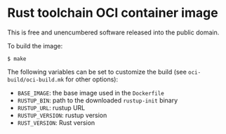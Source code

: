 # Rust toolchain OCI container image

This is free and unencumbered software released into the public domain.

To build the image:

    $ make

The following variables can be set to customize the build (see
`oci-build/oci-build.mk` for other options):

- `BASE_IMAGE`: the base image used in the `Dockerfile`
- `RUSTUP_BIN`: path to the downloaded `rustup-init` binary
- `RUSTUP_URL`: rustup URL
- `RUSTUP_VERSION`: rustup version
- `RUST_VERSION`: Rust version
